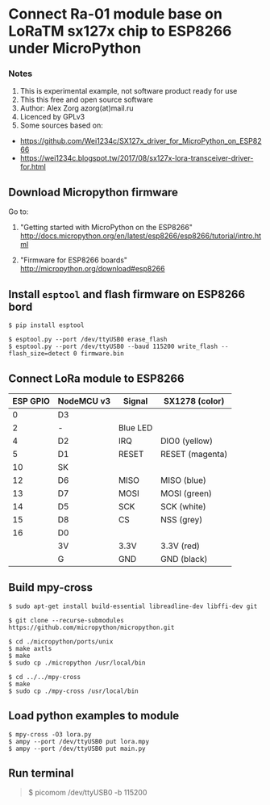 Connect Ra-01 module base on LoRaTM sx127x chip to ESP8266 under MicroPython
============================================================================

### Notes
1. This is experimental example, not software product ready for use
2. This this free and open source software
3. Author: Alex Zorg azorg(at)mail.ru
4. Licenced by GPLv3
5. Some sources based on:
 * https://github.com/Wei1234c/SX127x_driver_for_MicroPython_on_ESP8266
 * https://wei1234c.blogspot.tw/2017/08/sx127x-lora-transceiver-driver-for.html

## Download Micropython firmware
Go to:

1. "Getting started with MicroPython on the ESP8266"
http://docs.micropython.org/en/latest/esp8266/esp8266/tutorial/intro.html

2. "Firmware for ESP8266 boards"
http://micropython.org/download#esp8266

## Install `esptool` and flash firmware on ESP8266 bord
```
$ pip install esptool

$ esptool.py --port /dev/ttyUSB0 erase_flash
$ esptool.py --port /dev/ttyUSB0 --baud 115200 write_flash --flash_size=detect 0 firmware.bin
```

## Connect LoRa module to ESP8266

| ESP GPIO | NodeMCU v3 |   Signal    | SX1278 (color)  |
| -------- | ---------- | ----------- | --------------- |
|     0    |     D3     |             |                 |
|     2    |     -      |  Blue LED   |                 |
|     4    |     D2     |    IRQ      | DIO0  (yellow)  |
|     5    |     D1     |    RESET    | RESET (magenta) |
|    10    |     SK     |             |                 |
|    12    |     D6     |    MISO     | MISO  (blue)    |
|    13    |     D7     |    MOSI     | MOSI  (green)   |
|    14    |     D5     |    SCK      | SCK   (white)   |
|    15    |     D8     |    CS       | NSS   (grey)    |
|    16    |     D0     |             |                 |
|          |     3V     |    3.3V     | 3.3V  (red)     |
|          |     G      |    GND      | GND   (black)   |

## Build mpy-cross

```
$ sudo apt-get install build-essential libreadline-dev libffi-dev git

$ git clone --recurse-submodules https://github.com/micropython/micropython.git

$ cd ./micropython/ports/unix
$ make axtls
$ make
$ sudo cp ./micropython /usr/local/bin

$ cd ../../mpy-cross
$ make
$ sudo cp ./mpy-cross /usr/local/bin
```

## Load python examples to module
```
$ mpy-cross -O3 lora.py
$ ampy --port /dev/ttyUSB0 put lora.mpy
$ ampy --port /dev/ttyUSB0 put main.py
```

## Run terminal

> $ picomom /dev/ttyUSB0 -b 115200


